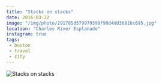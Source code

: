 ```yaml
---
title: "Stacks on stacks"
date: 2016-03-22
image: "/img/photo/291705d579979399f99d4dd3081bc695.jpg"
location: "Charles River Esplanade"
instagram: true
tags:
 - boston
 - travel
 - city
---
```


![Stacks on stacks](/img/photo/291705d579979399f99d4dd3081bc695.jpg)

